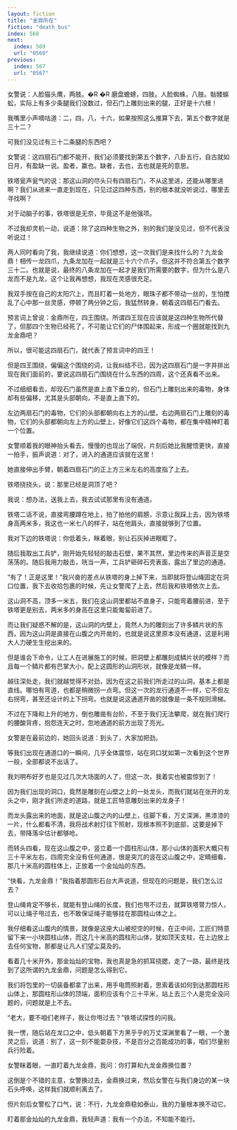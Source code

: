 ```yaml
---
layout: fiction
title: "金鼎所在"
fiction: "death_bus"
index: 568
next:
  index: 569
  url: "0569"
previous:
  index: 567
  url: "0567"
---
```

女警说：人脸猫头鹰，两肢。�R �R 磨盘蟾蜍，四肢。人脸蜘蛛，八肢。骷髅蜈蚣，实际上有多少条腿我们没数过，但石门上雕刻出来的腿，正好是十六根！

我嘴里小声嘀咕道：二，四，八，十六，如果按照这么推算下去，第五个数字就是三十二？

可我们没见过有三十二条腿的东西吧？

女警说：这四扇石门都不能开，我们必须要找到第五个数字，八卦五行，自古就如日月，有盈缺一说。盈者，赢也。缺者，去也，去也就是死的意思。

铁塔瓮声瓮气的说：那这山洞的尽头只有四扇石门，不从这里进，还能从哪里进啊？我们从进来一直走到现在，只见过这四种东西，别的根本就没听说过，哪里去寻找啊？

对于动脑子的事，铁塔很是无奈，毕竟这不是他强项。

不过我却灵机一动，说道：除了这四种生物之外，别的我们是没见过，但不代表没听说过！

两人同时看向了我，我继续说道：你们想想，这一次我们是来找什么的？九龙金鼎！相传一龙四爪，九条龙加在一起就是三十六个爪子。但这并不符合第五个数字三十二。也就是说，最终的八条龙加在一起才是我们所需要的数字，但为什么是八龙而不是九龙，这个让我再想想，我现在灵感很充足。

我双手按在自己的太阳穴上，而且盯着一处地方，眼珠子都不带动一丝的，生怕搅乱了心中那一丝灵感，停顿了两分钟之后，我猛然转身，朝着这四扇石门看去。

预言词上曾说：金鼎所在，四王围绕。所谓四王现在应该就是这四种生物所代替了，但那四个生物已经死了，不可能让它们的尸体围起来，形成一个圈就能找到九龙金鼎吧？

所以，很可能这四扇石门，就代表了预言词中的四王！

但是四王围绕，偏偏这个围绕的词，让我纠结不已，因为这四扇石门是一字并排出现在我们面前的，要说这四扇石门围绕在什么东西的四周，这个还真看不出来。

不过细细看去，却现石门虽然是直上直下垂立的，但石门上雕刻出来的毒物，身体却有些偏移，尤其是头部朝向，不是直上直下的。

左边两扇石门的毒物，它们的头部都朝向右上方的山壁。右边两扇石门上雕刻的毒物，它们的头部都朝向左上方的山壁上，好像它们这四个毒物，都在集中精神盯着一个位置。

女警顺着我的眼神抬头看去，慢慢的也现出了端倪，片刻后她比我醒悟更快，直接一拍手，振声说道：对了，进入的通道应该就在这里！

她直接伸出手臂，朝着四扇石门的正上方三米左右的高度指了上去。

铁塔挠挠头，说：那里已经是洞顶了吧？

我说：想办法，送我上去，我去试试那里有没有通道。

铁塔二话不说，直接弯腰蹲在地上，拍了拍他的肩膀，示意让我踩上去，因为铁塔身高两米多，我这也一米七八的样子，站在他肩头，直接就够到了位置。

我对下边的铁塔说：你低着头，眯着眼，别让石灰掉进眼眶了。

随后我取出工兵铲，刚开始先轻轻的敲击石壁，果不其然，里边传来的声音正是空荡荡的。随后我用力敲击，咣当一声，工兵铲砸碎石壳表面，露出了里边的通道。

“有了！正是这里！”我兴奋的差点从铁塔的身上掉下来，当即就将登山绳固定在洞口位置，我下去收拾包裹的时候，先让女警爬了上去，然后我和铁塔依次上去。

这山洞不高，顶多一米五，我们在这山洞里都站不直身子，只能弯着腰前进，至于铁塔更是别去，两米多的身高在这里只能匍匐前进了。

而让我们疑惑不解的是，这山洞的内壁上，竟然人为的雕刻出了许多鳞片状的东西，因为这山洞是直接在山腹之内开凿的，也就是说这里原本没有通道，这是利用大人力硬生生挖出来的。

但是谁会下命令，让工人在进展施工的时候，把洞壁上都雕刻成鳞片状的模样？而且每一个鳞片都有巴掌大小，配上这圆形的山洞形状，就像是龙鳞一样。

越往深处走，我们就越觉得不对劲，因为在这之前我们所走过的山洞，基本上都是直线。哪怕有弯道，也都是稍微拐一点弯。但这一次的龙行通道不一样，它不但左右拐弯，甚至还设计的上下拐弯。也就是说这通道开凿的就像是一条不规则滑梯。

不过在下降和上升的地方，倒也雕凿有台阶，不至于我们无法攀爬，就在我们爬行的腰酸背疼，抱怨连天之时，忽地通道的前方出现了亮光。

女警是在最前边的，她回头说道：到头了，大家加把劲。

等我们出现在通道口的一瞬间，几乎全体震惊，站在洞口犹如第一次看到这个世界一般，全部都说不出话了。

我刘明布好歹也是见过几次大场面的人了，但这一次，我着实也被震惊到了！

因为我们出现的洞口，竟然是雕刻在山壁之上的一处龙头，而我们就站在张开的龙头之中，刚才我们所走的道路，就是工匠特意雕刻出来的龙身子！

而龙头露出来的地面，就是这山腹之内的山壁上，往脚下看，万丈深渊，黑漆漆的一片，什么都看不清，我将战术射灯往下照射，现根本照不到底部，这要是掉下去，带降落伞估计都够呛。

而转头四看，现在这山腹之中，竖立着一个圆柱形山体，那小山体的面积大概只有三十平米左右，四周完全没有任何通道，很是突兀的竖在这山腹之中，定睛细看，那几十米高的圆柱体上，正放着一个金灿灿的东西。

“快看，九龙金鼎！”我指着那圆形石台大声说道，但现在的问题是，我们怎么过去？

登山绳肯定不够长，就能有登山绳的长度，我们也甩不过去，就算铁塔膂力惊人，可以让绳子甩过去，也不敢保证绳子能够挂在那圆柱山体之上。

我仔细看这山腹内的情景，就像是这座大山被挖空的时候，在正中间，工匠们特意留下来一小块圆柱山体，而这几十米高的圆柱形山体，犹如顶天支柱，在上边放上去任何宝物，那都是让凡人们望尘莫及的。

看着几十米开外，那金灿灿的宝物，我也真是急的抓耳挠腮，走了一路，最终是找到了这所谓的九龙金鼎，问题是怎么得到它。

我们将包里的一切装备都拿了出来，用手电筒照射着，思索着该如何到达那圆柱形山体上，那圆柱形山体的顶端，面积应该有个三十平米，站上去三个人是完全没问题的，问题就是上不去。

“老大，要不咱们老样子，我让你甩过去？”铁塔试探性的问我。

我一愣，随后站在龙口之中，低头朝着下方黑乎乎的万丈深渊里看了一眼，一个激灵之后，说道：别了，这一刻不能耍杂技，不是百分之百能成功的事，咱们尽量别兵行险着。

女警眯着眼，一直盯着九龙金鼎，我问：你打算和九龙金鼎换位置？

这倒是个不错的主意，女警换过去，金鼎换过来，然后女警在与我们身边的某一块石头呼唤，这样我们就顺利离去了。

但片刻后女警松了口气，说：不行，九龙金鼎稳如泰山，我的力量根本换不动它。

盯着那金灿灿的九龙金鼎，我轻声道：我有一个办法，不知能不能行。